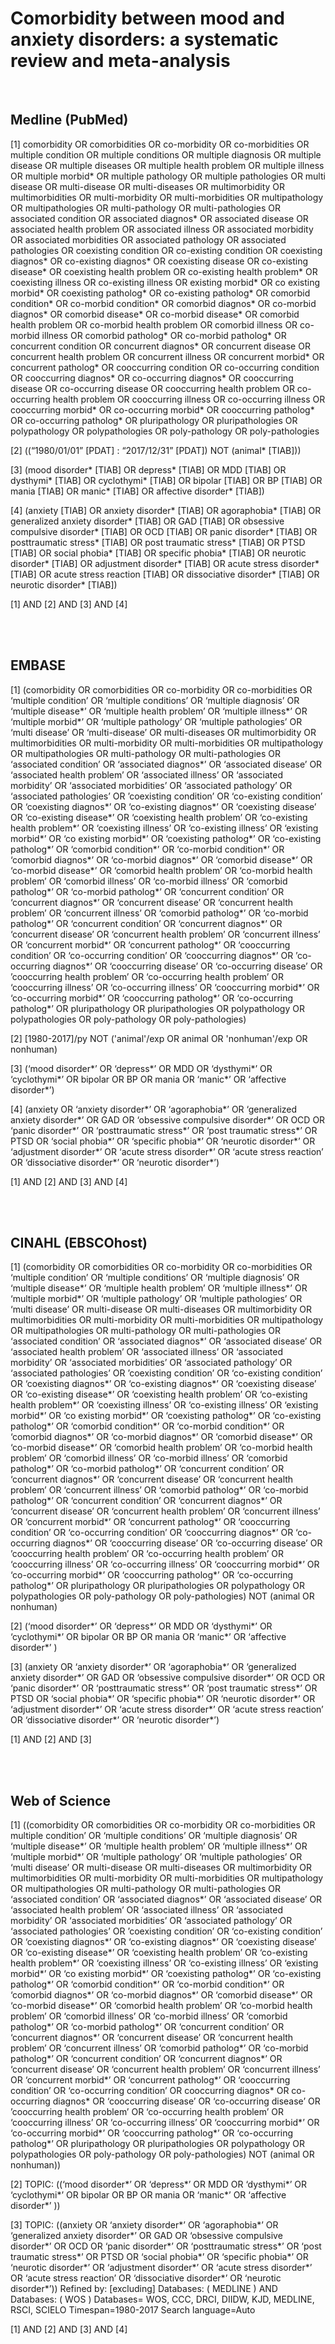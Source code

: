 Comorbidity between mood and anxiety disorders: a systematic review and meta-analysis 
========================================================================================
 
<br>

## Medline (PubMed)
[1] 
comorbidity OR comorbidities OR co-morbidity OR co-morbidities OR multiple condition OR multiple conditions OR multiple diagnosis OR multiple disease OR multiple diseases OR multiple health problem OR multiple illness OR multiple morbid* OR multiple pathology OR multiple pathologies OR multi disease OR multi-disease OR multi-diseases OR multimorbidity OR multimorbidities OR multi-morbidity OR multi-morbidities OR multipathology OR multipathologies OR multi-pathology OR multi-pathologies OR associated condition OR associated diagnos* OR associated disease OR associated health problem OR associated illness OR associated morbidity OR associated morbidities OR associated pathology OR associated pathologies OR coexisting condition OR co-existing condition OR coexisting diagnos* OR co-existing diagnos* OR coexisting disease OR co-existing disease* OR coexisting health problem OR co-existing health problem* OR coexisting illness OR co-existing illness OR existing morbid* OR co existing morbid* OR coexisting patholog* OR co-existing patholog* OR comorbid condition* OR co-morbid condition* OR comorbid diagnos* OR co-morbid diagnos* OR comorbid disease* OR co-morbid disease* OR comorbid health problem OR co-morbid health problem OR comorbid illness OR co-morbid illness OR comorbid patholog* OR co-morbid patholog* OR concurrent condition OR concurrent diagnos* OR concurrent disease OR concurrent health problem OR concurrent illness OR concurrent morbid* OR concurrent patholog* OR cooccurring condition OR co-occurring condition OR cooccurring diagnos* OR co-occurring diagnos* OR cooccurring disease OR co-occurring disease OR cooccurring health problem OR co-occurring health problem OR cooccurring illness OR co-occurring illness OR cooccurring morbid* OR co-occurring morbid* OR cooccurring patholog* OR co-occurring patholog* OR pluripathology OR pluripathologies OR polypathology OR polypathologies OR poly-pathology OR poly-pathologies

[2]
((“1980/01/01” [PDAT] : “2017/12/31” [PDAT]) NOT (animal* [TIAB]))

[3]
(mood disorder* [TIAB] OR depress* [TIAB] OR MDD [TIAB] OR dysthymi* [TIAB] OR cyclothymi* [TIAB] OR bipolar [TIAB] OR BP [TIAB] OR mania [TIAB] OR manic* [TIAB] OR affective disorder* [TIAB])

[4] 
(anxiety [TIAB] OR anxiety disorder* [TIAB] OR agoraphobia* [TIAB] OR generalized anxiety disorder* [TIAB]  OR GAD [TIAB]  OR obsessive compulsive disorder*  [TIAB] OR OCD [TIAB]  OR panic disorder* [TIAB] OR posttraumatic stress* [TIAB]  OR post traumatic stress* [TIAB] OR PTSD [TIAB] OR social phobia* [TIAB]  OR specific phobia* [TIAB]  OR neurotic disorder* [TIAB]  OR adjustment disorder* [TIAB] OR acute stress disorder* [TIAB]  OR acute stress reaction [TIAB] OR dissociative disorder* [TIAB] OR neurotic disorder* [TIAB]) 
 
[1] AND [2] AND [3] AND [4]

<br>
<br>

## EMBASE

[1]
(comorbidity OR comorbidities OR co-morbidity OR co-morbidities OR ‘multiple condition’ OR ‘multiple conditions’ OR ‘multiple diagnosis’ OR ‘multiple disease*’ OR ‘multiple health problem’ OR ‘multiple illness*’ OR ‘multiple morbid*’ OR ‘multiple pathology’ OR ‘multiple pathologies’ OR ‘multi disease’ OR ‘multi-disease’ OR multi-diseases OR multimorbidity OR multimorbidities OR multi-morbidity OR multi-morbidities OR multipathology OR multipathologies OR multi-pathology OR multi-pathologies OR ‘associated condition’ OR ‘associated diagnos*’ OR ‘associated disease’ OR ‘associated health problem’ OR ‘associated illness’ OR ‘associated morbidity’ OR ‘associated morbidities’ OR ‘associated pathology’ OR ‘associated pathologies’ OR ’coexisting condition’ OR ‘co-existing condition’ OR ‘coexisting diagnos*’ OR ‘co-existing diagnos*’ OR ‘coexisting disease’ OR ‘co-existing disease*’ OR ‘coexisting health problem’ OR ‘co-existing health problem*’ OR ‘coexisting illness’ OR ‘co-existing illness’ OR ‘existing morbid*’ OR ‘co existing morbid*’ OR ‘coexisting patholog*’ OR ‘co-existing patholog*’ OR ‘comorbid condition*’ OR ‘co-morbid condition*’ OR ‘comorbid diagnos*’ OR ‘co-morbid diagnos*’ OR ‘comorbid disease*’ OR ‘co-morbid disease*’ OR ‘comorbid health problem’ OR ‘co-morbid health problem’ OR ‘comorbid illness’ OR ‘co-morbid illness’ OR ‘comorbid patholog*’ OR ‘co-morbid patholog*’ OR ‘concurrent condition’ OR ‘concurrent diagnos*’ OR ‘concurrent disease’ OR ‘concurrent health problem’ OR ‘concurrent illness’ OR ‘comorbid patholog*’ OR ‘co-morbid patholog*’ OR ‘concurrent condition’ OR ‘concurrent diagnos*’ OR ‘concurrent disease’ OR ‘concurrent health problem’ OR ‘concurrent illness’ OR ‘concurrent morbid*’ OR ‘concurrent patholog*’ OR ‘cooccurring condition’ OR ‘co-occurring condition’ OR ‘cooccurring diagnos*’ OR ’co-occurring diagnos*’ OR ‘cooccurring disease’ OR ‘co-occurring disease’ OR ’cooccurring health problem’ OR ‘co-occurring health problem’ OR ‘cooccurring illness’ OR ‘co-occurring illness’ OR ‘cooccurring morbid*’ OR ‘co-occurring morbid*’ OR ‘cooccurring patholog*’ OR ‘co-occurring patholog*’ OR pluripathology OR pluripathologies OR polypathology OR polypathologies OR poly-pathology OR poly-pathologies)

[2] 
[1980-2017]/py NOT ('animal'/exp OR animal OR 'nonhuman'/exp OR nonhuman)

[3]
(‘mood disorder*’ OR ‘depress*’ OR MDD OR ‘dysthymi*’ OR ‘cyclothymi*’ OR bipolar OR BP OR mania OR ‘manic*’ OR ‘affective disorder*’)

[4]
(anxiety OR ‘anxiety disorder*’ OR ‘agoraphobia*’  OR ‘generalized anxiety disorder*’   OR GAD OR ‘obsessive compulsive disorder*’ OR OCD OR ‘panic disorder*’ OR ‘posttraumatic stress*’ OR ‘post traumatic stress*’ OR PTSD OR ‘social phobia*’ OR ‘specific phobia*’ OR ‘neurotic disorder*’ OR ‘adjustment disorder*’ OR ‘acute stress disorder*’ OR ‘acute stress reaction’ OR ‘dissociative disorder*’ OR ‘neurotic disorder*’)  

[1] AND [2] AND [3] AND [4]

<br>
<br>

## CINAHL (EBSCOhost)

[1] 
(comorbidity OR comorbidities OR co-morbidity OR co-morbidities OR ‘multiple condition’ OR ‘multiple conditions’ OR ‘multiple diagnosis’ OR ‘multiple disease*’ OR ‘multiple health problem’ OR ‘multiple illness*’ OR ‘multiple morbid*’ OR ‘multiple pathology’ OR ‘multiple pathologies’ OR ‘multi disease’ OR multi-disease OR multi-diseases OR multimorbidity OR multimorbidities OR multi-morbidity OR multi-morbidities OR multipathology OR multipathologies OR multi-pathology OR multi-pathologies OR ‘associated condition’ OR ‘associated diagnos*’ OR ‘associated disease’ OR ‘associated health problem’ OR ‘associated illness’ OR ‘associated morbidity’ OR ‘associated morbidities’ OR ‘associated pathology’ OR ‘associated pathologies’ OR ’coexisting condition’ OR ‘co-existing condition’ OR ‘coexisting diagnos*’ OR ‘co-existing diagnos*’ OR ‘coexisting disease’ OR ‘co-existing disease*’ OR ‘coexisting health problem’ OR ‘co-existing health problem*’ OR ‘coexisting illness’ OR ‘co-existing illness’ OR ‘existing morbid*’ OR ‘co existing morbid*’ OR ‘coexisting patholog*’ OR ‘co-existing patholog*’ OR ‘comorbid condition*’ OR ‘co-morbid condition*’ OR ‘comorbid diagnos*’ OR ‘co-morbid diagnos*’ OR ‘comorbid disease*’ OR ‘co-morbid disease*’ OR ‘comorbid health problem’ OR ‘co-morbid health problem’ OR ‘comorbid illness’ OR ‘co-morbid illness’ OR ‘comorbid patholog*’ OR ‘co-morbid patholog*’ OR ‘concurrent condition’ OR ‘concurrent diagnos*’ OR ‘concurrent disease’ OR ‘concurrent health problem’ OR ‘concurrent illness’ OR ‘comorbid patholog*’ OR ‘co-morbid patholog*’ OR ‘concurrent condition’ OR ‘concurrent diagnos*’ OR ‘concurrent disease’ OR ‘concurrent health problem’ OR ‘concurrent illness’ OR ‘concurrent morbid*’ OR ‘concurrent patholog*’ OR ‘cooccurring condition’ OR ‘co-occurring condition’ OR ‘cooccurring diagnos*’ OR ‘co-occurring diagnos*’ OR ‘cooccurring disease’ OR ‘co-occurring disease’ OR ’cooccurring health problem’ OR ‘co-occurring health problem’ OR ‘cooccurring illness’ OR ‘co-occurring illness’ OR ‘cooccurring morbid*’ OR ‘co-occurring morbid*’ OR ‘cooccurring patholog*’ OR ‘co-occurring patholog*’ OR pluripathology OR pluripathologies OR polypathology OR polypathologies OR poly-pathology OR poly-pathologies) NOT (animal OR nonhuman)

[2] 
(‘mood disorder*’ OR ‘depress*’ OR MDD OR ‘dysthymi*’ OR ‘cyclothymi*’ OR bipolar OR BP OR mania OR ‘manic*’ OR ‘affective disorder*’ )

[3]
(anxiety  OR ‘anxiety disorder*’  OR ‘agoraphobia*’  OR ‘generalized anxiety disorder*’   OR GAD   OR ‘obsessive compulsive disorder*’   OR OCD   OR ‘panic disorder*’  OR ‘posttraumatic stress*’   OR ‘post traumatic stress*’  OR PTSD  OR ‘social phobia*’   OR ‘specific phobia*’ OR ‘neurotic disorder*’   OR ‘adjustment disorder*’  OR ‘acute stress disorder*’   OR ‘acute stress reaction’  OR ‘dissociative disorder*’  OR ‘neurotic disorder*’) 

[1] AND [2] AND [3]

<br>
<br> 

## Web of Science

[1]
((comorbidity OR comorbidities OR co-morbidity OR co-morbidities OR multiple condition’ OR ‘multiple conditions’ OR ‘multiple diagnosis’ OR ‘multiple disease*’ OR ‘multiple health problem’ OR ‘multiple illness*’ OR ‘multiple morbid*’ OR ‘multiple pathology’ OR ‘multiple pathologies’ OR ‘multi disease’ OR multi-disease OR multi-diseases OR multimorbidity OR multimorbidities OR multi-morbidity OR multi-morbidities OR multipathology OR multipathologies OR multi-pathology OR multi-pathologies OR ‘associated condition’ OR ‘associated diagnos*’ OR ‘associated disease’ OR ‘associated health problem’ OR ‘associated illness’ OR ‘associated morbidity’ OR ‘associated morbidities’ OR ‘associated pathology’ OR ‘associated pathologies’ OR ’coexisting condition’ OR ‘co-existing condition’ OR ‘coexisting diagnos*’ OR ‘co-existing diagnos*’ OR ‘coexisting disease’ OR ‘co-existing disease*’ OR ‘coexisting health problem’ OR ‘co-existing health problem*’ OR ‘coexisting illness’ OR ‘co-existing illness’ OR ‘existing morbid*’ OR ‘co existing morbid*’ OR ‘coexisting patholog*’ OR ‘co-existing patholog*’ OR ‘comorbid condition*’ OR ‘co-morbid condition*’ OR ‘comorbid diagnos*’ OR ‘co-morbid diagnos*’ OR ‘comorbid disease*’ OR ‘co-morbid disease*’ OR ‘comorbid health problem’ OR ‘co-morbid health problem’ OR ‘comorbid illness’ OR ‘co-morbid illness’ OR ‘comorbid patholog*’ OR ‘co-morbid patholog*’ OR ‘concurrent condition’ OR ‘concurrent diagnos*’ OR ‘concurrent disease’ OR ‘concurrent health problem’ OR ‘concurrent illness’ OR ‘comorbid patholog*’ OR ‘co-morbid patholog*’ OR ‘concurrent condition’ OR ‘concurrent diagnos*’ OR ‘concurrent disease’ OR ‘concurrent health problem’ OR ‘concurrent illness’ OR ‘concurrent morbid*’ OR ‘concurrent patholog*’ OR ‘cooccurring condition’ OR ‘co-occurring condition’ OR cooccurring diagnos* OR co-occurring diagnos* OR ‘cooccurring disease’ OR ‘co-occurring disease’ OR ’cooccurring health problem’ OR ‘co-occurring health problem’ OR ‘cooccurring illness’ OR ‘co-occurring illness’ OR ‘cooccurring morbid*’ OR ‘co-occurring morbid*’ OR ‘cooccurring patholog*’ OR ‘co-occurring patholog*’ OR pluripathology OR pluripathologies OR polypathology OR polypathologies OR poly-pathology OR poly-pathologies) NOT (animal OR nonhuman))

[2]
TOPIC: ((‘mood disorder*’ OR ‘depress*’ OR MDD OR ‘dysthymi*’ OR ‘cyclothymi*’ OR bipolar OR BP OR mania OR ‘manic*’ OR ‘affective disorder*’ ))

[3]
TOPIC: ((anxiety OR ‘anxiety disorder*’ OR ‘agoraphobia*’ OR ‘generalized anxiety disorder*’ OR GAD OR ‘obsessive compulsive disorder*’ OR OCD OR ‘panic disorder*’ OR ‘posttraumatic stress*’ OR ‘post traumatic stress*’ OR PTSD OR ‘social phobia*’ OR ‘specific phobia*’ OR ‘neurotic disorder*’ OR ‘adjustment disorder*’ OR ‘acute stress disorder*’ OR ‘acute stress reaction’ OR ‘dissociative disorder*’ OR ‘neurotic disorder*’))
Refined by: [excluding] Databases: ( MEDLINE ) AND Databases: ( WOS )
Databases= WOS, CCC, DRCI, DIIDW, KJD, MEDLINE, RSCI, SCIELO Timespan=1980-2017
Search language=Auto  

[1] AND [2] AND [3] AND [4]
